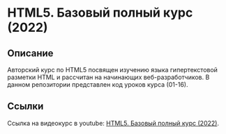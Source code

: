 # HTML5. Базовый полный курс (2022)

## Описание

Авторский курс по HTML5 посвящен изучению языка гипертекстовой разметки HTML и рассчитан на начинающих веб-разработчиков. 
В данном репозитории представлен код уроков курса (01-16).

## Ссылки

Ссылка на видеокурс в youtube: [HTML5. Базовый полный курс (2022)](https://www.youtube.com/watch?v=Bs79HDqwqUQ&list=PLvcCyIZOok9JEfrU2iLiJ2qJCg_VLA-UW).